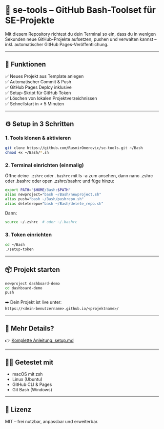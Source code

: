 # 🧰 se-tools – GitHub Bash-Toolset für SE-Projekte

Mit diesem Repository richtest du dein Terminal so ein, dass du in wenigen Sekunden neue GitHub-Projekte aufsetzen, pushen und verwalten kannst – inkl. automatischer GitHub Pages-Veröffentlichung.

---

## 🚀 Funktionen

✅ Neues Projekt aus Template anlegen  
✅ Automatischer Commit & Push  
✅ GitHub Pages Deploy inklusive  
✅ Setup-Skript für GitHub Token  
✅ Löschen von lokalen Projektverzeichnissen  
✅ Schnellstart in < 5 Minuten

---

## ⚙️ Setup in 3 Schritten

### 1. Tools klonen & aktivieren

```bash
git clone https://github.com/RusmirOmerovic/se-tools.git ~/Bash
chmod +x ~/Bash/*.sh
```

### 2. Terminal einrichten (einmalig)

Öffne deine `.zshrc` oder `.bashrc` mit ls -a zum ansehen, dann nano .zshrc oder .bashrc oder open .zshrc/bashrc und füge hinzu:

```bash
export PATH="$HOME/Bash:$PATH"
alias newproject="bash ~/Bash/newproject.sh"
alias push="bash ~/Bash/pushrepo.sh"
alias deleterepo="bash ~/Bash/delete_repo.sh"
```

Dann:

```bash
source ~/.zshrc  # oder ~/.bashrc
```

### 3. Token einrichten

```bash
cd ~/Bash
./setup-token
```

---

## 📦 Projekt starten

```bash
newproject dashboard-demo
cd dashboard-demo
push
```

➡️ Dein Projekt ist live unter:  
`https://<dein-benutzername>.github.io/<projektname>/`

---

## 📘 Mehr Details?

👉 [Komplette Anleitung: setup.md](setup.md)

---

## 🧑‍💻 Getestet mit

- macOS mit zsh
- Linux (Ubuntu)
- GitHub CLI & Pages
- Git Bash (Windows)

---

## 📄 Lizenz

MIT – frei nutzbar, anpassbar und erweiterbar.
